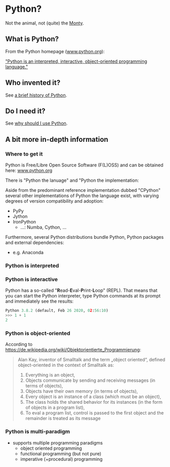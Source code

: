 # Python?

Not the animal, not (quite) the [Monty](https://docs.python.org/3/faq/general.html#why-is-it-called-python).

## What is Python?
From the Python homepage (www.python.org):

["Python is an interpreted, interactive, object-oriented programming language."](https://docs.python.org/3/faq/general.html#what-is-python)

## Who invented it?
See [a brief history of Python](python-history.md).

## Do I need it?
See [why should I use Python](why-python.md).

## A bit more in-depth information

### Where to get it

Python is Free/Libre Open Source Software (F(L)OSS) and can be obtained here: www.python.org

There is "Python the lanuage" and "Python the implementation:

Aside from the predominant reference implementation dubbed "CPython" several other implementations of Python the language exist, with varying degrees of version compatibility and adoption:
 * PyPy
 * Jython
 * IronPython
   * ...: Numba, Cython, ...
 
Furthermore, several Python distributions bundle Python, Python packages and external dependencies:
   * e.g. Anaconda

### Python is interpreted

### Python is interactive

Python has a so-called "**R**ead-**E**val-**P**rint-**L**oop" (REPL). That means that you can start the Python interpreter, type Python commands at its prompt and immediately see the results:

```python
Python 3.8.2 (default, Feb 26 2020, 02:56:10)
>>> 1 + 1
2
```

### Python is object-oriented
   
According to https://de.wikipedia.org/wiki/Objektorientierte_Programmierung: 

> Alan Kay, inventor of Smalltalk and the term „object oriented“, defined object-oriented in the context of Smalltalk as: 
>   1. Everything is an object, 
>   2. Objects communicate by sending and receiving messages (in terms of objects), 
>   3. Objects have their own memory (in terms of objects), 
>   4. Every object is an instance of a class (which must be an object), 
>   5. The class holds the shared behavior for its instances (in the form of objects in a program list), 
>   6. To eval a program list, control is passed to the first object and the remainder is treated as its message

### Python is multi-paradigm

 * supports multiple programming paradigms
   * object oriented programming
   * functional programming (but not pure)
   * imperative (+procedural) programming

